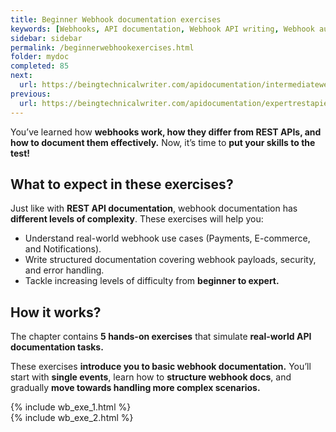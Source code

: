```yaml
---
title: Beginner Webhook documentation exercises
keywords: [Webhooks, API documentation, Webhook API writing, Webhook authentication, Webhook security, Webhook best practices, API writing exercises, API reference documentation, Webhook event handling, Webhook signature verification, API technical writing]
sidebar: sidebar
permalink: /beginnerwebhookexercises.html
folder: mydoc
completed: 85
next:
  url: https://beingtechnicalwriter.com/apidocumentation/intermediatewebhookexercises.html
previous:
  url: https://beingtechnicalwriter.com/apidocumentation/expertrestapiexercises.html
---
```


You’ve learned how **webhooks work, how they differ from REST APIs, and how to document them effectively.** Now, it’s time to **put your skills to the test!**  

## What to expect in these exercises?  
Just like with **REST API documentation**, webhook documentation has **different levels of complexity**. These exercises will help you:  

- Understand real-world webhook use cases (Payments, E-commerce, and Notifications).  
- Write structured documentation covering webhook payloads, security, and error handling.  
- Tackle increasing levels of difficulty from **beginner to expert.**  

## How it works?  
The chapter contains **5 hands-on exercises** that simulate **real-world API documentation tasks.**  

These exercises **introduce you to basic webhook documentation.** You’ll start with **single events**, learn how to **structure webhook docs**, and gradually **move towards handling more complex scenarios.**  

{% include wb_exe_1.html %} <br>
{% include wb_exe_2.html %}

